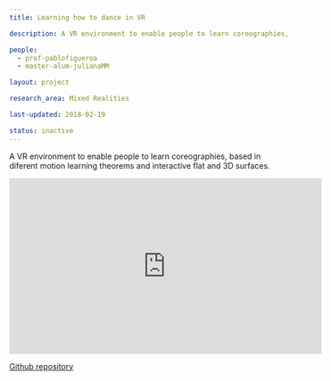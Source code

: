 ```yaml
---
title: Learning how to dance in VR

description: A VR environment to enable people to learn coreographies, based in diferent motion learning theorems and interactive flat and 3D surfaces.

people:
  - prof-pablofigueroa
  - master-alum-julianaMM

layout: project

research_area: Mixed Realities

last-updated: 2018-02-19

status: inactive
---
```


A VR environment to enable people to learn coreographies, based in diferent motion learning theorems and interactive flat and 3D surfaces.

<center>
  <iframe width="560" height="315" src="https://www.youtube.com/embed/W1prd3MMN0A" title="YouTube video player" frameborder="0" allow="accelerometer; autoplay; clipboard-write; encrypted-media; gyroscope; picture-in-picture" allowfullscreen></iframe>
</center>

[Github repository](https://github.com/jmontes495/ProtoT2)

